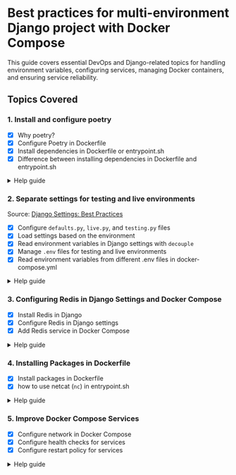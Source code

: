 # Best practices for multi-environment Django project with Docker Compose

This guide covers essential DevOps and Django-related topics for handling environment variables, configuring services, managing Docker containers, and ensuring service reliability.

## Topics Covered

### 1. Install and configure poetry
- [x] Why poetry?
- [x] Configure Poetry in Dockerfile
- [x] Install dependencies in Dockerfile or entrypoint.sh
- [x] Difference between installing dependencies in Dockerfile and entrypoint.sh

<details><summary>Help guide</summary>

```commandline
pip install poetry
poetry init
poetry add Django
poetry add pytest --group test
```

Configure Poetry in Dockerfile:
```commandline
# Install Poetry
RUN apt clean && apt update && apt install curl netcat vim -y
RUN curl -sSL https://install.python-poetry.org | POETRY_HOME=/opt/poetry python && \
    cd /usr/local/bin && \
    ln -s /opt/poetry/bin/poetry && \
    poetry config virtualenvs.create false

COPY pyproject.toml poetry.lock* /app/
```

Install dependencies:
```commandline
poetry install --without dev --no-root
```

</details>

### 2. Separate settings for testing and live environments

Source: [Django Settings: Best Practices](https://code.djangoproject.com/wiki/SplitSettings)

- [x] Configure `defaults.py`, `live.py`, and `testing.py` files
- [x] Load settings based on the environment
- [x] Read environment variables in Django settings with `decouple`
- [x] Manage `.env` files for testing and live environments
- [x] Read environment variables from different .env files in docker-compose.yml

<details><summary>Help guide</summary>

```commandline
├── settings
│   ├── defaults.py
│   ├── __init__.py
│   ├── live.py
│   └── testing.py
```
**Example environment files structure:**
```
# testing environments
.env.local
.env.test

# live environments
.env.dev
.env.qa
.env.prod
```

**Example `.env.example` file:**
```ini
SECRET_KEY=supersecretkey
DB_ENGINE=django.db.backends.postgresql
DB_NAME=demo_db
DB_USER=demo_user
DB_PASS=demo_pass
DB_HOST=localhost
DB_PORT=5432
```

**Loading environment variables in Django (`settings.py`):**
```python
from decouple import Config, RepositoryEnv
config = Config(RepositoryEnv(BASE_DIR / ".env"))

DEBUG = config("DEBUG", default=False, cast=bool)
SECRET_KEY = config(
    "SECRET_KEY",
    default="/aeEkzQCgomr]DnyS-i/0,kz!ZYWU>Z3#294@",
)
DATABASES = {
    "default": {
        "ENGINE": config("DB_ENGINE"),
        "NAME": config("DB_NAME"),
        "USER": config("DB_USER"),
        "PASSWORD": config("DB_PASS"),
        "HOST": config("DB_HOST"),
    }
}
```
</details>

### 3. Configuring Redis in Django Settings and Docker Compose

- [x] Install Redis in Django
- [x] Configure Redis in Django settings
- [x] Add Redis service in Docker Compose

<details><summary>Help guide</summary>

**Installing Redis in Django:**
```bash
poetry add django-redis
```

**Configure in Django settings**
```python
REDIS_HOST = config("REDIS_HOST", default="localhost")
REDIS_PORT = config("REDIS_PORT", default=6379)
REDIS_URL = f"redis://{REDIS_HOST}:{REDIS_PORT}/0"

CACHES = {
    "default": {
        "BACKEND": "django_redis.cache.RedisCache",
        "LOCATION": REDIS_URL,
        "OPTIONS": {
            "CLIENT_CLASS": "django_redis.client.DefaultClient",
        },
    }
}
```

**Docker Compose configuration (`docker-compose.yml`):**
```yaml
services:
  redis:
    container_name: ${ENVIRONMENT-dev}-redis
    image: redis:7-alpine
    restart: always
    expose:
      - "6379"
```

</details>


### 4. Installing Packages in Dockerfile

- [x] Install packages in Dockerfile
- [x] how to use netcat (`nc`) in entrypoint.sh

<details><summary>Help guide</summary>

**Optimized Dockerfile example:**
```dockerfile
FROM python:3.11-slim-bullseye

ENV PYTHONDONTWRITEBYTECODE=1 # Prevents Python from writing pyc files
ENV PYTHONUNBUFFERED=1 # Prevents Python from buffering stdout and stderr

RUN apt clean && apt update && apt install curl netcat vim -y
```

**Waiting for PostgreSQL to be ready before starting Django:**
```sh
if [ "$DB_ENGINE" = "django.db.backends.postgresql" ]; then
  echo "Waiting for postgres..."
  while ! nc -z $DB_HOST $DB_PORT; do
    sleep 0.1
  done
  echo "PostgreSQL started"
fi
```
</details>

### 5. Improve Docker Compose Services

- [x] Configure network in Docker Compose
- [x] Configure health checks for services
- [x] Configure restart policy for services

<details><summary>Help guide</summary>

```yaml
services:
  web:
    container_name: ${ENVIRONMENT-dev}-app
    restart: always
    image: ${ENVIRONMENT-dev}-app:latest
    build:
        context: ..
        dockerfile: Dockerfile
    env_file:
      - ../source/.env.${ENVIRONMENT-dev}
    environment:
      - ENVIRONMENT=${ENVIRONMENT-dev}
    ports:
      - "${SVC_PORT-8000}:${SVC_PORT-8000}"
    depends_on:
      db:
        condition: service_healthy
      redis:
        condition: service_healthy
    healthcheck:
      test: ["CMD", "curl", "-f", "http://localhost:8000/health/"]
      interval: 30s
      timeout: 10s
      retries: 3
      start_period: 40s
    networks:
      network:
  db:
    container_name: ${ENVIRONMENT-dev}-db
    image: postgres:15-alpine
    restart: always
    expose:
      - "5432"
    healthcheck:
      test: ["CMD-SHELL", "pg_isready -U ${DB_USER:-demo_user} -d ${DB_NAME:-demo_db}"]
      interval: 10s
      timeout: 5s
      retries: 5
    environment:
      - POSTGRES_USER=${DB_USER-demo_user}
      - POSTGRES_PASSWORD=${DB_PASS-demo_pass}
      - POSTGRES_DB=${DB_NAME-demo_db}
    volumes:
      - db-data:/var/lib/postgresql/data:rw
    networks:
      network:
  redis:
    container_name: ${ENVIRONMENT-dev}-redis
    image: redis:7-alpine
    volumes:
      - redis_data:/data
    restart: always
    healthcheck:
      test: ["CMD", "redis-cli", "ping"]
      interval: 10s
      timeout: 5s
      retries: 5
    networks:
      network:

networks:
  network:
    name: ${ENVIRONMENT-dev}-network
```

</details>
